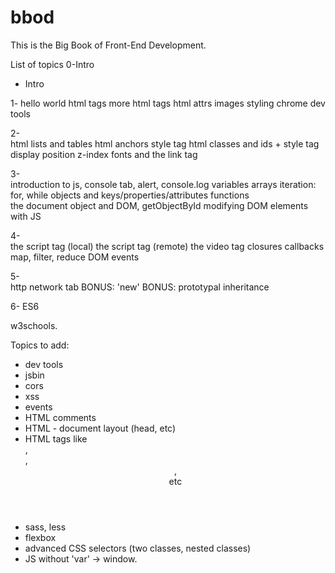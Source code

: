 # bbod

This is the Big Book of Front-End Development.

List of topics
0-Intro  
  - Intro

1-
  hello world
  html tags 
  more html tags 
  html attrs
  images
  styling
  chrome dev tools

2-  
  html lists and tables 
  html anchors 
  style tag
  html classes and ids + style tag
  display
  position
  z-index
  fonts and the link tag
  
3-  
  introduction to js, console tab, alert, console.log
  variables
  arrays
  iteration: for, while 
  objects and keys/properties/attributes 
  functions  
  the document object and DOM, getObjectById 
  modifying DOM elements with JS   

4-  
  the script tag (local) 
  the script tag (remote) 
  the video tag 
  closures
  callbacks 
  map, filter, reduce 
  DOM events

5-   
  http 
  network tab 
  BONUS: 'new' 
  BONUS: prototypal inheritance 

6-
  ES6 



  w3schools.

Topics to add:
- dev tools 
- jsbin
- cors 
- xss 
- events 
- HTML comments 
- HTML - document layout (head, etc)
- HTML tags like <section>, <article>, <header>, <footer> etc
- sass, less 
- flexbox 
- advanced CSS selectors (two classes, nested classes)
- JS without 'var' -> window. 